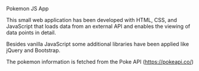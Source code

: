 Pokemon JS App

This small web application has been developed with HTML, CSS, and JavaScript that loads
data from an external API and enables the viewing of data points in detail.

Besides vanilla JavaScript some additional libraries have been applied like jQuery and Bootstrap.

The pokemon information is fetched from the Poke API (https://pokeapi.co/)
